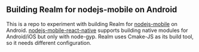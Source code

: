 ## Building Realm for nodejs-mobile on Android

This is a repo to experiment with building Realm for [nodejs-mobile](https://github.com/JaneaSystems/nodejs-mobile) on Android. [nodejs-mobile-react-native](https://github.com/JaneaSystems/nodejs-mobile-react-native) supports building native modules for Android/iOS but only with node-gyp. Realm uses Cmake-JS as its build tool, so it needs different configuration.
